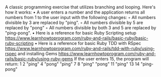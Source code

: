 A classic programming exercise that utilizes branching and looping. Here's how it works:
 • A user enters a number and the application returns all numbers from 1 to the user input with the following changes:
 ◦ All numbers divisible by 3 are replaced by "ping".
 ◦ All numbers divisible by 5 are replaced by "pong"
 ◦ All numbers divisible by both 3 and 5 are replaced by "ping-pong".
 • Here is a reference for basic Ruby Scripting setup https://www.learnhowtoprogram.com/ruby-and-rails/basic-ruby/basic-ruby-scripting
 • Here is a reference for basic Ruby TDD with RSpec https://www.learnhowtoprogram.com/ruby-and-rails/tdd-with-ruby/using-rspec and installing Gems https://www.learnhowtoprogram.com/ruby-and-rails/basic-ruby/using-ruby-gems
If the user enters 15, the program will return:
1
2
"ping"
4
"pong"
"ping"
7
8
"ping"
"pong"
11
"ping"
13
14
"ping-pong"

